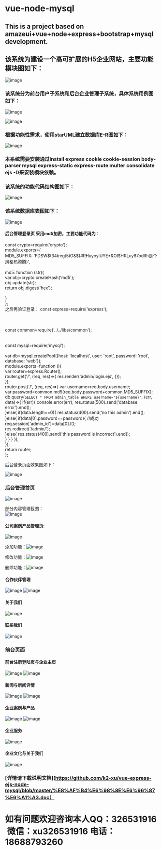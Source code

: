 # vue-node-mysql
## This is a project based on amazeui+vue+node+express+bootstrap+mysql development.
## 该系统为建设一个高可扩展的H5企业网站，主要功能模块图如下：

![image](https://github.com/k2-xu/vue-express-ejs-node-mysql/blob/master/readme/mvc.png)

### 该系统分为前台用户子系统和后台企业管理子系统，具体系统用例图如下：

![image](https://github.com/k2-xu/vue-express-ejs-node-mysql/blob/master/readme/usecase01.png)

![image](https://github.com/k2-xu/vue-express-ejs-node-mysql/blob/master/readme/usecase.png)

### 根据功能性需求，使用starUML建立数据库E-R图如下：

![image](https://github.com/k2-xu/vue-express-ejs-node-mysql/blob/master/readme/dataer.png)

### 本系统需要安装通过install express cookie cookie-session body-parser  mysql express-static express-route multer consolidate ejs -D来安装模块依赖。

### 该系统的功能代码结构图如下：

![image](https://github.com/k2-xu/vue-express-ejs-node-mysql/blob/master/readme/jiegou.png)

### 该系统数据库表图如下：

![image](https://github.com/k2-xu/vue-express-ejs-node-mysql/blob/master/readme/shujuku.png)

#### 后台管理登录页 采用md5加密，主要功能代码为：<br>
const crypto=require('crypto');<br>
module.exports={<br>
  MD5_SUFFIX: 'FDSW$t34tregt5tO&$(#RHuyoyiUYE*&OI$HRLuy87odlfh是个风格热腾腾)',<br>  
  md5: function (str){<br>
    var obj=crypto.createHash('md5');<br>
    obj.update(str);<br> 
    return obj.digest('hex');<br>  
  }<br> 
};<br>
之后再验证登录：
const express=require('express');<br><br><br><br>
const common=require('../../libs/common');<br><br><br>
const mysql=require('mysql');<br><br>
var db=mysql.createPool({host: 'localhost', user: 'root', password: 'root', database: 'web'});<br>
module.exports=function (){<br>
  var router=express.Router();<br>
  router.get('/', (req, res)=>{
    res.render('admin/login.ejs', {});<br>
  });<br>
  router.post('/', (req, res)=>{
    var username=req.body.username;<br>
    var password=common.md5(req.body.password+common.MD5_SUFFIX);<br>
    db.query(`SELECT * FROM admin_table WHERE username='${username}'`, (err, data)=>{
      if(err){
        console.error(err);
        res.status(500).send('database error').end();<br>
      }else{
        if(data.length==0){
          res.status(400).send('no this admin').end();<br>
        }else{
          if(data[0].password==password){
            //成功
            req.session['admin_id']=data[0].ID;<br>
            res.redirect('/admin/');<br>
          }else{
            res.status(400).send('this password is incorrect').end();<br>
          }
        }
      }
    });<br>
  });<br>
  return router;<br>
};

后台登录页面效果图如下：

![image](https://github.com/k2-xu/vue-express-ejs-node-mysql/blob/master/readme/login01.png)

### 后台管理首页

![image](https://github.com/k2-xu/vue-express-ejs-node-mysql/blob/master/readme/02.png)

部分内容管理截图：<br>
![image](https://github.com/k2-xu/vue-express-ejs-node-mysql/blob/master/readme/concent.png)

#### 公司案例产品管理页:<br>
![image](https://github.com/k2-xu/vue-express-ejs-node-mysql/blob/master/readme/03.png)<br>

添加功能：![image](https://github.com/k2-xu/vue-express-ejs-node-mysql/blob/master/readme/add.png)<br>

修改功能：![image](https://github.com/k2-xu/vue-express-ejs-node-mysql/blob/master/readme/med.png)<br>

删除功能：![image](https://github.com/k2-xu/vue-express-ejs-node-mysql/blob/master/readme/del.png)<br>

#### 合作伙伴管理

![image](https://github.com/k2-xu/vue-express-ejs-node-mysql/blob/master/readme/04.png)
![image](https://github.com/k2-xu/vue-express-ejs-node-mysql/blob/master/readme/04.1.png)

#### 关于我们

![image](https://github.com/k2-xu/vue-express-ejs-node-mysql/blob/master/readme/05.png)

#### 联系我们

![image](https://github.com/k2-xu/vue-express-ejs-node-mysql/blob/master/readme/06.png)

### 前台页面

#### 前台注册登陆页与企业主页

![image](https://github.com/k2-xu/vue-express-ejs-node-mysql/blob/master/readme/login.png)
![image](https://github.com/k2-xu/vue-express-ejs-node-mysql/blob/master/readme/index.png)

#### 新闻与新闻详情

![image](https://github.com/k2-xu/vue-express-ejs-node-mysql/blob/master/readme/news.png)
![image](https://github.com/k2-xu/vue-express-ejs-node-mysql/blob/master/readme/news2.png)

#### 企业案例与产品

![image](https://github.com/k2-xu/vue-express-ejs-node-mysql/blob/master/readme/xinxi.png)
![image](https://github.com/k2-xu/vue-express-ejs-node-mysql/blob/master/readme/xinxi1.png)

#### 企业服务

![image](https://github.com/k2-xu/vue-express-ejs-node-mysql/blob/master/readme/fuwu.png)

#### 企业文化与关于我们

![image](https://github.com/k2-xu/vue-express-ejs-node-mysql/blob/master/readme/aboutus.png)

### [详情请下载说明文档](https://github.com/k2-xu/vue-express-ejs-node-mysql/blob/master/%E8%AF%B4%E6%98%8E%E6%96%87%E6%A1%A3.doc）

# 如有问题欢迎咨询本人QQ：326531916  微信：xu326531916 电话：18688793260


